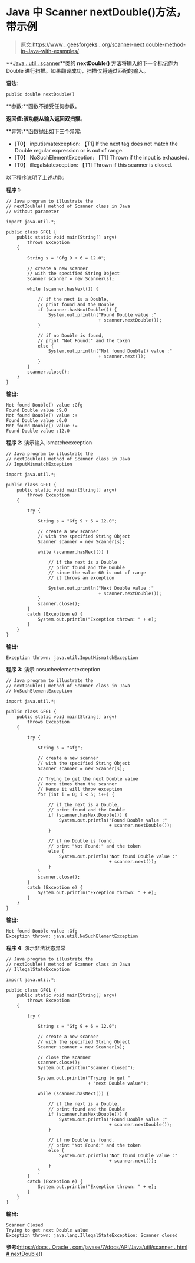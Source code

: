 # Java 中 Scanner nextDouble()方法，带示例

> 原文:[https://www . geesforgeks . org/scanner-next double-method-in-Java-with-examples/](https://www.geeksforgeeks.org/scanner-nextdouble-method-in-java-with-examples/)

**[Java . util . scanner](https://www.geeksforgeeks.org/scanner-class-in-java/)**类的 **nextDouble()** 方法将输入的下一个标记作为 Double 进行扫描。如果翻译成功，扫描仪将通过匹配的输入。

**语法:**

```
public double nextDouble()
```

**参数:**函数不接受任何参数。

**返回值:**该功能从输入返回**双扫描**。

**异常:**函数抛出如下三个异常:

*   [T0】 inputismatexception: 【T1] If the next tag does not match the Double regular expression or is out of range.
*   [T0】 NoSuchElementException: 【T1] Thrown if the input is exhausted.
*   [T0】 illegalstatexception: 【T1] Thrown if this scanner is closed.

以下程序说明了上述功能:

**程序 1:**

```
// Java program to illustrate the
// nextDouble() method of Scanner class in Java
// without parameter

import java.util.*;

public class GFG1 {
    public static void main(String[] argv)
        throws Exception
    {

        String s = "Gfg 9 + 6 = 12.0";

        // create a new scanner
        // with the specified String Object
        Scanner scanner = new Scanner(s);

        while (scanner.hasNext()) {

            // if the next is a Double,
            // print found and the Double
            if (scanner.hasNextDouble()) {
                System.out.println("Found Double value :"
                                   + scanner.nextDouble());
            }

            // if no Double is found,
            // print "Not Found:" and the token
            else {
                System.out.println("Not found Double() value :"
                                   + scanner.next());
            }
        }
        scanner.close();
    }
}
```

**输出:**

```
Not found Double() value :Gfg
Found Double value :9.0
Not found Double() value :+
Found Double value :6.0
Not found Double() value :=
Found Double value :12.0

```

**程序 2:** 演示输入 ismatcheexception

```
// Java program to illustrate the
// nextDouble() method of Scanner class in Java
// InputMismatchException

import java.util.*;

public class GFG1 {
    public static void main(String[] argv)
        throws Exception
    {

        try {

            String s = "Gfg 9 + 6 = 12.0";

            // create a new scanner
            // with the specified String Object
            Scanner scanner = new Scanner(s);

            while (scanner.hasNext()) {

                // if the next is a Double
                // print found and the Double
                // since the value 60 is out of range
                // it throws an exception

                System.out.println("Next Double value :"
                                   + scanner.nextDouble());
            }
            scanner.close();
        }
        catch (Exception e) {
            System.out.println("Exception thrown: " + e);
        }
    }
}
```

**输出:**

```
Exception thrown: java.util.InputMismatchException

```

**程序 3:** 演示 nosucheelementexception

```
// Java program to illustrate the
// nextDouble() method of Scanner class in Java
// NoSuchElementException

import java.util.*;

public class GFG1 {
    public static void main(String[] argv)
        throws Exception
    {

        try {

            String s = "Gfg";

            // create a new scanner
            // with the specified String Object
            Scanner scanner = new Scanner(s);

            // Trying to get the next Double value
            // more times than the scanner
            // Hence it will throw exception
            for (int i = 0; i < 5; i++) {

                // if the next is a Double,
                // print found and the Double
                if (scanner.hasNextDouble()) {
                    System.out.println("Found Double value :"
                                       + scanner.nextDouble());
                }

                // if no Double is found,
                // print "Not Found:" and the token
                else {
                    System.out.println("Not found Double value :"
                                       + scanner.next());
                }
            }
            scanner.close();
        }
        catch (Exception e) {
            System.out.println("Exception thrown: " + e);
        }
    }
}
```

**输出:**

```
Not found Double value :Gfg
Exception thrown: java.util.NoSuchElementException

```

**程序 4:** 演示非法状态异常

```
// Java program to illustrate the
// nextDouble() method of Scanner class in Java
// IllegalStateException

import java.util.*;

public class GFG1 {
    public static void main(String[] argv)
        throws Exception
    {

        try {

            String s = "Gfg 9 + 6 = 12.0";

            // create a new scanner
            // with the specified String Object
            Scanner scanner = new Scanner(s);

            // close the scanner
            scanner.close();
            System.out.println("Scanner Closed");

            System.out.println("Trying to get "
                               + "next Double value");

            while (scanner.hasNext()) {

                // if the next is a Double,
                // print found and the Double
                if (scanner.hasNextDouble()) {
                    System.out.println("Found Double value :"
                                       + scanner.nextDouble());
                }

                // if no Double is found,
                // print "Not Found:" and the token
                else {
                    System.out.println("Not found Double value :"
                                       + scanner.next());
                }
            }
        }
        catch (Exception e) {
            System.out.println("Exception thrown: " + e);
        }
    }
}
```

**输出:**

```
Scanner Closed
Trying to get next Double value
Exception thrown: java.lang.IllegalStateException: Scanner closed

```

**参考:**[https://docs . Oracle . com/javase/7/docs/API/Java/util/scanner . html # nextDouble()](https://docs.oracle.com/javase/7/docs/api/java/util/Scanner.html#nextDouble())